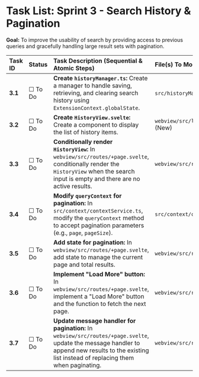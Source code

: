 # Task List: Sprint 3 - Search History & Pagination

**Goal:** To improve the usability of search by providing access to previous queries and gracefully handling large result sets with pagination.

| Task ID | Status | Task Description (Sequential & Atomic Steps) | File(s) To Modify |
| :--- | :--- | :--- | :--- |
| **3.1** | ☐ To Do | **Create `historyManager.ts`:** Create a manager to handle saving, retrieving, and clearing search history using `ExtensionContext.globalState`. | `src/historyManager.ts` (New) |
| **3.2** | ☐ To Do | **Create `HistoryView.svelte`:** Create a component to display the list of history items. | `webview/src/lib/components/HistoryView.svelte` (New) |
| **3.3** | ☐ To Do | **Conditionally render `HistoryView`:** In `webview/src/routes/+page.svelte`, conditionally render the `HistoryView` when the search input is empty and there are no active results. | `webview/src/routes/+page.svelte` |
| **3.4** | ☐ To Do | **Modify `queryContext` for pagination:** In `src/context/contextService.ts`, modify the `queryContext` method to accept pagination parameters (e.g., `page`, `pageSize`). | `src/context/contextService.ts` |
| **3.5** | ☐ To Do | **Add state for pagination:** In `webview/src/routes/+page.svelte`, add state to manage the current page and total results. | `webview/src/routes/+page.svelte` |
| **3.6** | ☐ To Do | **Implement "Load More" button:** In `webview/src/routes/+page.svelte`, implement a "Load More" button and the function to fetch the next page. | `webview/src/routes/+page.svelte` |
| **3.7** | ☐ To Do | **Update message handler for pagination:** In `webview/src/routes/+page.svelte`, update the message handler to append new results to the existing list instead of replacing them when paginating. | `webview/src/routes/+page.svelte` |
